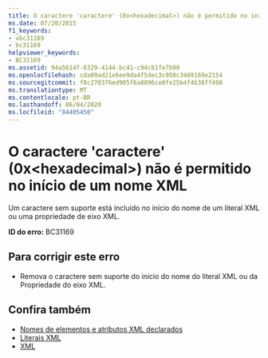 ```yaml
---
title: O caractere 'caractere' (0x<hexadecimal>) não é permitido no início de um nome XML
ms.date: 07/20/2015
f1_keywords:
- vbc31169
- bc31169
helpviewer_keywords:
- BC31169
ms.assetid: 94a5614f-6329-4144-bc41-c94c81fe7b90
ms.openlocfilehash: cda09ad21e6ee9da4f5dec3c950c3469169e2154
ms.sourcegitcommit: f8c270376ed905f6a8896ce0fe25b4f4b38ff498
ms.translationtype: MT
ms.contentlocale: pt-BR
ms.lasthandoff: 06/04/2020
ms.locfileid: "84405450"
---
```

# <a name="character-character-0xhexadecimal-is-not-allowed-at-the-beginning-of-an-xml-name"></a>O caractere 'caractere' (0x\<hexadecimal>) não é permitido no início de um nome XML
Um caractere sem suporte está incluído no início do nome de um literal XML ou uma propriedade de eixo XML.  
  
 **ID do erro:** BC31169  
  
## <a name="to-correct-this-error"></a>Para corrigir este erro  
  
- Remova o caractere sem suporte do início do nome do literal XML ou da Propriedade do eixo XML.  
  
## <a name="see-also"></a>Confira também

- [Nomes de elementos e atributos XML declarados](../programming-guide/language-features/xml/names-of-declared-xml-elements-and-attributes.md)
- [Literais XML](../language-reference/xml-literals/index.md)
- [XML](../programming-guide/language-features/xml/index.md)
